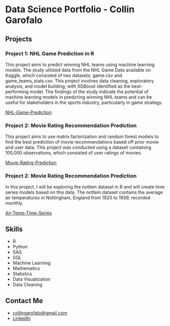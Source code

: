 # Data Science Portfolio - Collin Garofalo

## Projects

### Project 1: NHL Game Prediction in R
This project aims to predict winning NHL teams using machine learning models. The study utilized data from the NHL Game Data available on Kaggle, which consisted of two datasets: game.csv and game_teams_stats.csv. This project involves data cleaning, exploratory analysis, and model building, with XGBoost identified as the best-performing model. The findings of the study indicate the potential of machine learning models in predicting winning NHL teams and can be useful for stakeholders in the sports industry, particularly in game strategy.

[NHL-Game-Prediction](https://github.com/collinag/NHL-Game-Prediction-in-R)

### Project 2: Movie Rating Recommendation Prediction
This project aims to use matrix factorization
and random forest models to find the best prediction of movie
recommendations based off prior movie and user data. This project
was conducted using a dataset containing 100,000 observations,
which consisted of user ratings of movies. 

[Movie-Rating-Prediction](https://github.com/collinag/Movie-Rating-Recommendation-Prediction)

### Project 2: Movie Rating Recommendation Prediction
In this project, I will be exploring the nottem dataset in R and will create time series models based on this data. The nottem dataset contains the average air temperatures in Nottingham, England from 1920 to 1939, recorded monthly.

[Air-Temp-Time-Series](https://github.com/collinag/Nottingham-Air-Temperature-Time-Series-Model)



## Skills

- R
- Python
- SAS
- SQL
- Machine Learning
- Mathematics
- Statistics
- Data Visualization
- Data Cleaning

## Contact Me

- collingarofalo@gmail.com
- [LinkedIn](https://www.linkedin.com/in/collingarofalo/)
